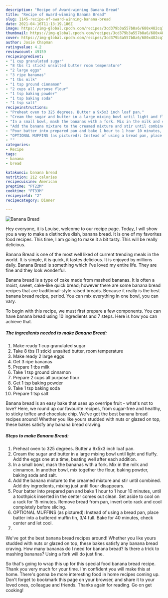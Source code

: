```yaml
---
description: "Recipe of Award-winning Banana Bread"
title: "Recipe of Award-winning Banana Bread"
slug: 1145-recipe-of-award-winning-banana-bread
date: 2021-04-16T11:13:19.186Z
image: https://img-global.cpcdn.com/recipes/3cd379b3a557b8a6/680x482cq70/banana-bread-recipe-main-photo.jpg
thumbnail: https://img-global.cpcdn.com/recipes/3cd379b3a557b8a6/680x482cq70/banana-bread-recipe-main-photo.jpg
cover: https://img-global.cpcdn.com/recipes/3cd379b3a557b8a6/680x482cq70/banana-bread-recipe-main-photo.jpg
author: Josie Chapman
ratingvalue: 4.2
reviewcount: 49159
recipeingredient:
- "1 cup granulated sugar"
- "8 tbs (1 stick) unsalted butter room temperature"
- "2 large eggs"
- "3 ripe bananas"
- "1 tbs milk"
- "1 tsp ground cinnamon"
- "2 cups all purpose flour"
- "1 tsp baking powder"
- "1 tsp baking soda"
- "1 tsp salt"
recipeinstructions:
- "Preheat oven to 325 degrees. Butter a 9x5x3 inch loaf pan."
- "Cream the sugar and butter in a large mixing bowl until light and fluffy. Add the eggs one at a time, beating well after each addition."
- "In a small bowl, mash the bananas with a fork. Mix in the milk and cinnamon. In another bowl, mix together the flour, baking powder, baking soda and salt."
- "Add the banana mixture to the creamed mixture and stir until combined. Add dry ingredients, mixing just until flour disappears."
- "Pour batter into prepared pan and bake 1 hour to 1 hour 10 minutes, until a toothpick inserted in the center comes out clean. Set aside to cool on a rack for 15 minutes. Remove bread from pan, invert onto rack and cool completely before slicing."
- "OPTIONAL MUFFINS (as pictured): Instead of using a bread pan, place batter into a buttered muffin tin, 3/4 full. Bake for 40 minutes, check center and let cool."
- ""
categories:
- Recipe
tags:
- banana
- bread

katakunci: banana bread 
nutrition: 212 calories
recipecuisine: American
preptime: "PT22M"
cooktime: "PT33M"
recipeyield: "2"
recipecategory: Dinner

---
```



![Banana Bread](https://img-global.cpcdn.com/recipes/3cd379b3a557b8a6/680x482cq70/banana-bread-recipe-main-photo.jpg)

Hey everyone, it is Louise, welcome to our recipe page. Today, I will show you a way to make a distinctive dish, banana bread. It is one of my favorites food recipes. This time, I am going to make it a bit tasty. This will be really delicious.

Banana Bread is one of the most well liked of current trending meals in the world. It is simple, it is quick, it tastes delicious. It is enjoyed by millions daily. Banana Bread is something which I've loved my entire life. They are fine and they look wonderful.

Banana bread is a type of cake made from mashed bananas. It is often a moist, sweet, cake-like quick bread; however there are some banana bread recipes that are traditional-style raised breads. Because it really is the best banana bread recipe, period. You can mix everything in one bowl, you can vary.


To begin with this recipe, we must first prepare a few components. You can have banana bread using 10 ingredients and 7 steps. Here is how you can achieve that.

<!--inarticleads1-->

##### The ingredients needed to make Banana Bread:

1. Make ready 1 cup granulated sugar
1. Take 8 tbs (1 stick) unsalted butter, room temperature
1. Make ready 2 large eggs
1. Get 3 ripe bananas
1. Prepare 1 tbs milk
1. Take 1 tsp ground cinnamon
1. Prepare 2 cups all purpose flour
1. Get 1 tsp baking powder
1. Take 1 tsp baking soda
1. Prepare 1 tsp salt


Banana bread is an easy bake that uses up overripe fruit - what&#39;s not to love? Here, we round up our favourite recipes, from sugar-free and healthy, to sticky toffee and chocolate chip. We&#39;ve got the best banana bread recipes around! Whether you like yours studded with nuts or glazed on top, these bakes satisfy any banana bread craving. 

<!--inarticleads2-->

##### Steps to make Banana Bread:

1. Preheat oven to 325 degrees. Butter a 9x5x3 inch loaf pan.
1. Cream the sugar and butter in a large mixing bowl until light and fluffy. Add the eggs one at a time, beating well after each addition.
1. In a small bowl, mash the bananas with a fork. Mix in the milk and cinnamon. In another bowl, mix together the flour, baking powder, baking soda and salt.
1. Add the banana mixture to the creamed mixture and stir until combined. Add dry ingredients, mixing just until flour disappears.
1. Pour batter into prepared pan and bake 1 hour to 1 hour 10 minutes, until a toothpick inserted in the center comes out clean. Set aside to cool on a rack for 15 minutes. Remove bread from pan, invert onto rack and cool completely before slicing.
1. OPTIONAL MUFFINS (as pictured): Instead of using a bread pan, place batter into a buttered muffin tin, 3/4 full. Bake for 40 minutes, check center and let cool.
1. 


We&#39;ve got the best banana bread recipes around! Whether you like yours studded with nuts or glazed on top, these bakes satisfy any banana bread craving. How many bananas do I need for banana bread? Is there a trick to mashing bananas? Using a fork will do just fine. 

So that's going to wrap this up for this special food banana bread recipe. Thank you very much for your time. I'm confident you will make this at home. There's gonna be more interesting food in home recipes coming up. Don't forget to bookmark this page on your browser, and share it to your loved ones, colleague and friends. Thanks again for reading. Go on get cooking!

